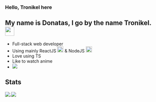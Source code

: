 ### Hello, Tronikel here

## My name is Donatas, I go by the name Tronikel. <img src="https://user-images.githubusercontent.com/56039679/121783172-ebc4e280-cbb5-11eb-956b-f7a2a701c1a7.gif" width="30px">
- Full-stack web developer 
- Using mainly ReactJS <img src="https://user-images.githubusercontent.com/56039679/121782774-e23a7b00-cbb3-11eb-911e-10826cbda96e.png" width="20px"> & NodeJS <img src="https://user-images.githubusercontent.com/56039679/121782840-3f363100-cbb4-11eb-9787-5d0112b985ee.png" width="20px">
- Love using TS
- Like to watch anime
- ![](https://komarev.com/ghpvc/?username=Trunkelis)

## Stats

<a href="https://github.com/anuraghazra/github-readme-stats">
    <img 
        align="center" 
        src="https://github-readme-stats.vercel.app/api/top-langs/?username=Trunkelis&langs_count=5&layout=compact"
    />
</a>

<a href="https://github.com/anuraghazra/github-readme-stats">
    <img 
        align="center" 
        src="https://github-readme-stats.vercel.app/api?username=Trunkelis&show_icons=true&theme=tokyonight"
    />
</a>

